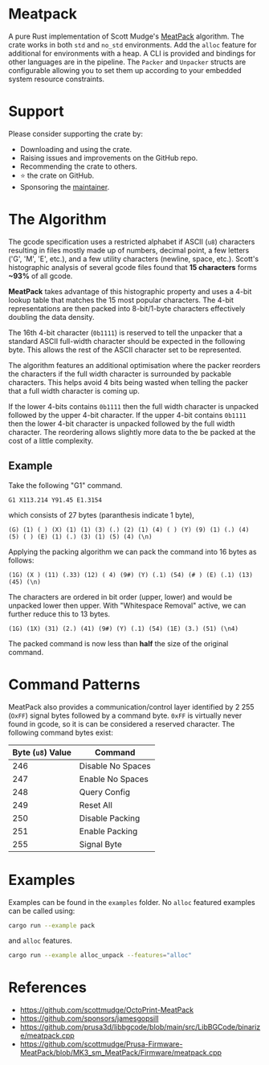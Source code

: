 # Meatpack

A pure Rust implementation of Scott Mudge's [MeatPack][1] algorithm.
The crate works in both `std` and `no_std` environments. Add the `alloc` feature for additional for environments with a heap.
A CLI is provided and bindings for other languages are in the pipeline.
The `Packer` and `Unpacker` structs are configurable allowing you to set them up according to your embedded system resource constraints.

# Support

Please consider supporting the crate by:

- Downloading and using the crate.
- Raising issues and improvements on the GitHub repo.
- Recommending the crate to others.
- ⭐ the crate on GitHub.
- Sponsoring the [maintainer][2].

# The Algorithm

The gcode specification uses a restricted alphabet if ASCII (`u8`) characters resulting in files mostly made up of numbers, decimal point, a few letters ('G', 'M', 'E', etc.), and a few utility characters (newline, space, etc.).
Scott's histographic analysis of several gcode files found that **15 characters** forms **~93%** of all gcode.

**MeatPack** takes advantage of this histographic property and uses a 4-bit lookup table that matches the 15 most popular characters.
The 4-bit representations are then packed into 8-bit/1-byte characters effectively doubling the data density.

The 16th 4-bit character (`0b1111`) is reserved to tell the unpacker that a standard ASCII full-width character should be expected in the following byte. This allows the rest of the ASCII character set to be represented.

The algorithm features an additional optimisation where the packer reorders the characters if the full width character is surrounded by packable characters.
This helps avoid 4 bits being wasted when telling the packer that a full width character is coming up.

If the lower 4-bits contains `0b1111` then the full width character is unpacked followed by the upper 4-bit character.
If the upper 4-bit contains `0b1111` then the lower 4-bit character is unpacked followed by the full width character.
The reordering allows slightly more data to the be packed at the cost of a little complexity.

## Example

Take the following "G1" command.

`G1 X113.214 Y91.45 E1.3154`

which consists of 27 bytes (paranthesis indicate 1 byte),

`(G) (1) ( ) (X) (1) (1) (3) (.) (2) (1) (4) ( ) (Y) (9) (1) (.) (4) (5) ( ) (E) (1) (.) (3) (1) (5) (4) (\n)`

Applying the packing algorithm we can pack the command into 16 bytes as follows:

`(1G) (X ) (11) (.33) (12) ( 4) (9#) (Y) (.1) (54) (# ) (E) (.1) (13) (45) (\n)`

The characters are ordered in bit order (upper, lower) and would be unpacked lower then upper. With "Whitespace Removal" active, we can further reduce this to 13 bytes.

`(1G) (1X) (31) (2.) (41) (9#) (Y) (.1) (54) (1E) (3.) (51) (\n4)`

The packed command is now less than **half** the size of the original command.


# Command Patterns

MeatPack also provides a communication/control layer identified by 2 255 (`OxFF`) signal bytes followed by a command byte.
`0xFF` is virtually never found in gcode, so it is can be considered a reserved character.
The following command bytes exist:

| Byte (`u8`) Value | Command |
|---|---|
| 246 | Disable No Spaces |
| 247 | Enable No Spaces |
| 248 | Query Config |
| 249 | Reset All |
| 250 | Disable Packing |
| 251 | Enable Packing |
| 255 | Signal Byte |

# Examples

Examples can be found in the `examples` folder. No `alloc` featured examples can be called using:

```bash
cargo run --example pack
```

and `alloc` features.

```bash
cargo run --example alloc_unpack --features="alloc"
```


# References

- https://github.com/scottmudge/OctoPrint-MeatPack
- https://github.com/sponsors/jamesgopsill
- https://github.com/prusa3d/libbgcode/blob/main/src/LibBGCode/binarize/meatpack.cpp
- https://github.com/scottmudge/Prusa-Firmware-MeatPack/blob/MK3_sm_MeatPack/Firmware/meatpack.cpp

[1]: https://github.com/scottmudge/OctoPrint-MeatPack
[2]: https://github.com/sponsors/jamesgopsill
[3]: https://github.com/prusa3d/libbgcode/blob/main/src/LibBGCode/binarize/meatpack.cpp
[4]:  https://github.com/scottmudge/Prusa-Firmware-MeatPack/blob/MK3_sm_MeatPack/Firmware/meatpack.cpp
